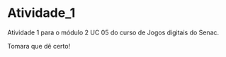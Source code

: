 # Atividade_1
Atividade 1 para o módulo 2 UC 05 do curso de Jogos digitais do Senac.

Tomara que dê certo!
